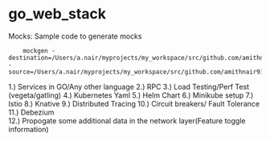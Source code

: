 # go_web_stack



Mocks:
   Sample code to generate mocks
   
        mockgen -destination=/Users/a.nair/myprojects/my_workspace/src/github.com/amithnair91/go_web_stack/go_web_starter/usecase/mocks/mock_storage.go -source=/Users/a.nair/myprojects/my_workspace/src/github.com/amithnair91/go_web_stack/go_web_starter/usecase/storage/storage.go
        

1.) Services in GO/Any other language
2.) RPC
3.) Load Testing/Perf Test (vegeta/gatling)
4.) Kubernetes Yaml
5.) Helm Chart
6.) Minikube setup
7.) Istio
8.) Knative
9.) Distributed Tracing
10.) Circuit breakers/ Fault Tolerance
11.) Debezium        
12.) Propogate some additional data in the network layer(Feature toggle information)
